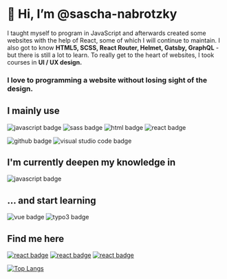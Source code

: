 # 👋 Hi, I’m @sascha-nabrotzky
I taught myself to program in JavaScript and afterwards created some websites with the help of React, some of which I will continue to maintain. I also got to know **HTML5, SCSS, React Router, Helmet, Gatsby, GraphQL** - but there is still a lot to learn. To really get to the heart of websites, I took courses in **UI / UX design.**

### I love to programming a website without losing sight of the design.

## I mainly use

<img src="https://img.shields.io/badge/JavaScript-yellow?&style=for-the-badge&logo=javascript&logoColor=white" alt="javascript badge" /> <img src="https://img.shields.io/badge/SCSS-CD6799?&style=for-the-badge&logo=sass&logoColor=white" alt="sass badge" /> <img src="https://img.shields.io/badge/HTML5-e34c26?&style=for-the-badge&logo=html5&logoColor=white" alt="html badge" /> <img src="https://img.shields.io/badge/CSS3-264de4?&style=for-the-badge&logo=css3&logoColor=white" alt="react badge" /> 

<img src="https://img.shields.io/badge/GitHub-211F1F?&style=for-the-badge&logo=github&logoColor=white" alt="github badge" /> <img src="https://img.shields.io/badge/Visual Studio Code-blue?&style=for-the-badge&logo=visual-studio-code&logoColor=white" alt="visual studio code badge" />

## I'm currently deepen my knowledge in

<img src="https://img.shields.io/badge/JavaScript-yellow?&style=for-the-badge&logo=javascript&logoColor=white" alt="javascript badge" />  

## ... and start learning

<img src="https://img.shields.io/badge/-Vue-42b883?&style=for-the-badge&logo=vuedotjs&logoColor=white" alt="vue badge" /> <img src="https://img.shields.io/badge/typo3-e34c26?&style=for-the-badge&logo=typo3&logoColor=white" alt="typo3 badge" />

## Find me here

[<img src="https://img.shields.io/badge/Twitter-blue?&style=for-the-badge&logo=twitter&logoColor=white" alt="react badge" />](https://twitter.com/Arrow_Function0)
[<img src="https://img.shields.io/badge/Instagram-orange?&style=for-the-badge&logo=instagram&logoColor=white" alt="react badge" />](https://www.instagram.com/arrow_function0/)
[<img src="https://img.shields.io/badge/Website-blue?&style=for-the-badge&logo=website&logoColor=white" alt="react badge" />](https://sascha-nabrotzky.github.io/)


[![Top Langs](https://github-readme-stats.vercel.app/api/top-langs/?username=sascha-nabrotzky&layout=compact)](https://github.com/sascha-nabrotzky/github-readme-stats)
<!---
sascha-nabrotzky/sascha-nabrotzky is a ✨ special ✨ repository because its `README.md` (this file) appears on your GitHub profile.
You can click the Preview link to take a look at your changes.
--->
